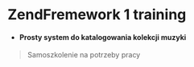 # ZendFremework 1 training

* #### Prosty system do katalogowania kolekcji muzyki

> Samoszkolenie na potrzeby pracy 
